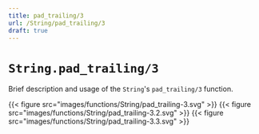 ```yaml
---
title: pad_trailing/3
url: /String/pad_trailing/3
draft: true
---
```


# `String.pad_trailing/3`
Brief description and usage of the `String`'s `pad_trailing/3` function.

{{< figure src="images/functions/String/pad_trailing-3.svg" >}}
{{< figure src="images/functions/String/pad_trailing-3.2.svg" >}}
{{< figure src="images/functions/String/pad_trailing-3.3.svg" >}}
